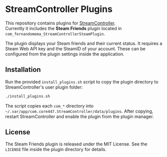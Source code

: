 # StreamController Plugins

This repository contains plugins for [StreamController](https://github.com/Core447/StreamController).  
Currently it includes the **Steam Friends** plugin located in `com_fernandomema_StreamControllerSteamPlugin`.

The plugin displays your Steam friends and their current status. It requires a Steam Web API key and the SteamID of your account. These can be configured from the plugin settings inside the application.

## Installation

Run the provided `install_plugins.sh` script to copy the plugin directory to StreamController's user plugin folder:

```sh
./install_plugins.sh
```

The script copies each `com_*` directory into `~/.var/app/com.core447.StreamController/data/plugins`. After copying, restart StreamController and enable the plugin from the plugin manager.

## License

The Steam Friends plugin is released under the MIT License. See the `LICENSE` file inside the plugin directory for details.
